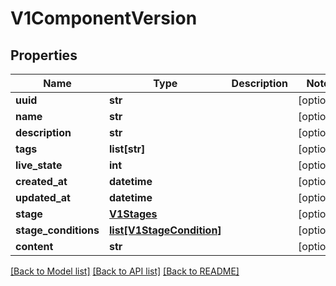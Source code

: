 # V1ComponentVersion

## Properties
Name | Type | Description | Notes
------------ | ------------- | ------------- | -------------
**uuid** | **str** |  | [optional] 
**name** | **str** |  | [optional] 
**description** | **str** |  | [optional] 
**tags** | **list[str]** |  | [optional] 
**live_state** | **int** |  | [optional] 
**created_at** | **datetime** |  | [optional] 
**updated_at** | **datetime** |  | [optional] 
**stage** | [**V1Stages**](V1Stages.md) |  | [optional] 
**stage_conditions** | [**list[V1StageCondition]**](V1StageCondition.md) |  | [optional] 
**content** | **str** |  | [optional] 

[[Back to Model list]](../README.md#documentation-for-models) [[Back to API list]](../README.md#documentation-for-api-endpoints) [[Back to README]](../README.md)


